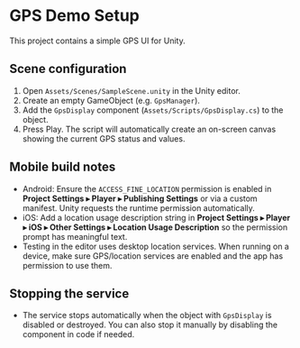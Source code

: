 # GPS Demo Setup

This project contains a simple GPS UI for Unity.

## Scene configuration
1. Open `Assets/Scenes/SampleScene.unity` in the Unity editor.
2. Create an empty GameObject (e.g. `GpsManager`).
3. Add the `GpsDisplay` component (`Assets/Scripts/GpsDisplay.cs`) to the object.
4. Press Play. The script will automatically create an on-screen canvas showing the current GPS status and values.

## Mobile build notes
- Android: Ensure the `ACCESS_FINE_LOCATION` permission is enabled in **Project Settings ▸ Player ▸ Publishing Settings** or via a custom manifest. Unity requests the runtime permission automatically.
- iOS: Add a location usage description string in **Project Settings ▸ Player ▸ iOS ▸ Other Settings ▸ Location Usage Description** so the permission prompt has meaningful text.
- Testing in the editor uses desktop location services. When running on a device, make sure GPS/location services are enabled and the app has permission to use them.

## Stopping the service
- The service stops automatically when the object with `GpsDisplay` is disabled or destroyed. You can also stop it manually by disabling the component in code if needed.
